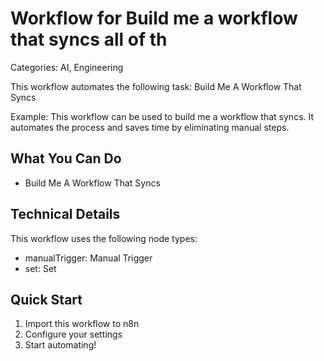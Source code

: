 # Workflow for Build me a workflow that syncs all of th

Categories: AI, Engineering

This workflow automates the following task: Build Me A Workflow That Syncs

Example: This workflow can be used to build me a workflow that syncs. It automates the process and saves time by eliminating manual steps.

## What You Can Do
- Build Me A Workflow That Syncs

## Technical Details

This workflow uses the following node types:

- manualTrigger: Manual Trigger
- set: Set

## Quick Start
1. Import this workflow to n8n
2. Configure your settings
3. Start automating!

